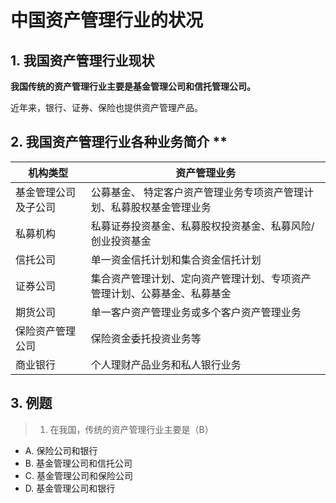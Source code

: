 # 中国资产管理行业的状况

## 1. 我国资产管理行业现状

**我国传统的资产管理行业主要是基金管理公司和信托管理公司。**

近年来，银行、证券、保险也提供资产管理产品。

## 2. 我国资产管理行业各种业务简介 **

|   机构类型          |  资产管理业务                                               |
| ------------------ | ---------------------------------------------------------- |
| 基金管理公司及子公司 | 公募基金、 特定客户资产管理业务专项资产管理计划、私募股权基金管理业务 |
| 私募机构            | 私募证券投资基金、私募股权投资基金、私募风险/创业投资基金 |
| 信托公司            | 单一资金信托计划和集合资金信托计划 |
| 证券公司            | 集合资产管理计划、定向资产管理计划、专项资产管理计划、公募基金、私募基金 |
| 期货公司            | 单一客户资产管理业务或多个客户资产管理业务 |
| 保险资产管理公司     | 保险资金委托投资业务等 |
| 商业银行            | 个人理财产品业务和私人银行业务 |

## 3. 例题

> 1. 在我国，传统的资产管理行业主要是（B）

- A. 保险公司和银行
- B. 基金管理公司和信托公司
- C. 基金管理公司和保险公司
- D. 基金管理公司和银行
